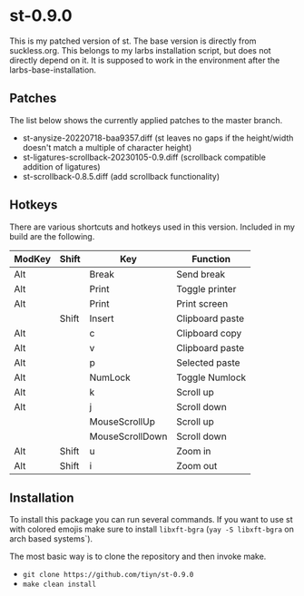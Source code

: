 # st-0.9.0

This is my patched version of st. The base version is directly from suckless.org.
This belongs to my larbs installation script, but does not directly depend on it.
It is supposed to work in the environment after the larbs-base-installation.

## Patches

The list below shows the currently applied patches to the master branch.

- st-anysize-20220718-baa9357.diff (st leaves no gaps if the height/width doesn't match a multiple of
  character height)
- st-ligatures-scrollback-20230105-0.9.diff (scrollback compatible addition of ligatures)
- st-scrollback-0.8.5.diff (add scrollback functionality)

## Hotkeys

There are various shortcuts and hotkeys used in this version. Included in my build are the following.

| ModKey | Shift | Key             | Function        |
| ------ | ----- | --------------- | --------------- |
| Alt    |       | Break           | Send break      |
| Alt    |       | Print           | Toggle printer  |
| Alt    |       | Print           | Print screen    |
|        | Shift | Insert          | Clipboard paste |
| Alt    |       | c               | Clipboard copy  |
| Alt    |       | v               | Clipboard paste |
| Alt    |       | p               | Selected paste  |
| Alt    |       | NumLock         | Toggle Numlock  |
| Alt    |       | k               | Scroll up       |
| Alt    |       | j               | Scroll down     |
|        |       | MouseScrollUp   | Scroll up       |
|        |       | MouseScrollDown | Scroll down     |
| Alt    | Shift | u               | Zoom in         |
| Alt    | Shift | i               | Zoom out        |

## Installation

To install this package you can run several commands.
If you want to use st with colored emojis make sure to install `libxft-bgra`
(`yay -S libxft-bgra` on arch based systems`).

The most basic way is to clone the repository and then invoke make.

- `git clone https://github.com/tiyn/st-0.9.0`
- `make clean install`
